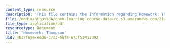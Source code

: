 ```yaml
---
content_type: resource
description: 'This file contains the information regarding Homework: Thompson.'
file: /media/https%3A/open-learning-course-data-rc.s3.amazonaws.com/21w-022-03-writing-and-experience-reading-and-writing-autobiography-spring-2014/4b27f69eedd6c72360f8675f53412d93_MIT21W_022_03S14_0429.pdf
file_type: application/pdf
resourcetype: Document
title: 'Homework: Thompson'
uid: 4b27f69e-edd6-c723-60f8-675f53412d93
---
```

